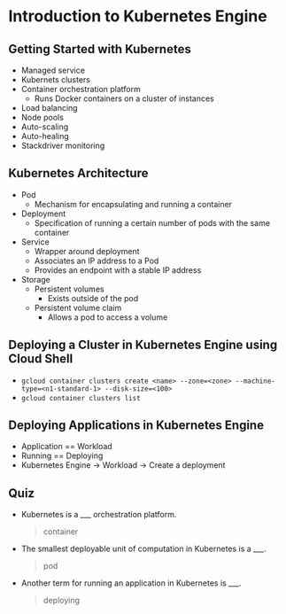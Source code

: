 # Introduction to Kubernetes Engine

## Getting Started with Kubernetes

* Managed service
* Kubernets clusters
* Container orchestration platform
    * Runs Docker containers on a cluster of instances
* Load balancing
* Node pools
* Auto-scaling
* Auto-healing
* Stackdriver monitoring

## Kubernetes Architecture

* Pod
    * Mechanism for encapsulating and running a container
* Deployment
    * Specification of running a certain number of pods with the same container
* Service
    * Wrapper around deployment
    * Associates an IP address to a Pod
    * Provides an endpoint with a stable IP address
* Storage
    * Persistent volumes
        * Exists outside of the pod
    * Persistent volume claim
        * Allows a pod to access a volume

## Deploying a Cluster in Kubernetes Engine using Cloud Shell

* `gcloud container clusters create <name> --zone=<zone> --machine-type=<n1-standard-1> --disk-size=<100>`
* `gcloud container clusters list`

## Deploying Applications in Kubernetes Engine

* Application == Workload
* Running == Deploying
* Kubernetes Engine -> Workload -> Create a deployment

## Quiz

* Kubernetes is a ___ orchestration platform.

    > container

* The smallest deployable unit of computation in Kubernetes is a ___.

    > pod

* Another term for running an application in Kubernetes is ___.

    > deploying
